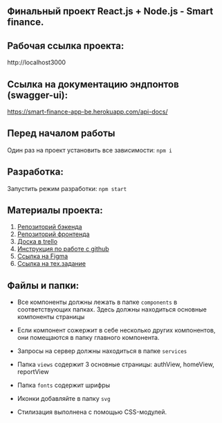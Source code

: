 ## Финальный проект React.js + Node.js - Smart finance.

## Рабочая ссылка проекта:
http://localhost3000

## Ссылка на документацию эндпонтов (swagger-ui):
https://smart-finance-app-be.herokuapp.com/api-docs/

## Перед началом работы
Один раз на проект установить все зависимости:
`npm i`


## Разработка:
Запустить режим разработки:
`npm start` 


## Материалы проекта:

1. [Репозиторий бэкенда](https://github.com/Chivapchichi2/smart_finance_app_be)
2. [Репозиторий фронтенда](https://github.com/Chivapchichi2/smart_finance_app_fe)
3. [Доска в trello](https://trello.com/b/tIzHt9wC/smartfinanceapp)
4. [Инструкция по работе с github](https://docs.google.com/document/d/1CtGl_H7rDYTQsDhrsP2yHZ2sGw_ve9j3r1Ph5m_VmNI/edit)
5. [Ссылка на Figma](https://www.figma.com/file/IHc8T3LE4yfMVp6c2CL1aP/%D0%A3%D1%87%D0%B5%D1%82-%D1%84%D0%B8%D0%BD%D0%B0%D0%BD%D1%81%D0%BE%D0%B2?node-id=0%3A1)
6. [Ссылка на тех.задание](https://docs.google.com/spreadsheets/d/1VybP9jgmNKSg0PEmBUgU8qNXRrPddxZTC5vzFFCjvQE/edit#gid=0)

## Файлы и папки:

- Все компоненты должны лежать в папке `components` в соответствующих папках. Здесь должны находиться основные компоненты страницы

- Если компонент сожержит в себе несколько других компонентов, они помещаются в папку главного компонента.

- Запросы на сервер должны находиться в папке `services`

- Папка `views` содержит 3 основные страницы: authView, homeView, reportView 

- Папка `fonts` содержит шрифры

- Иконки добавляйте в папку `svg`

- Стилизация выполнена с помощью CSS-модулей. 
